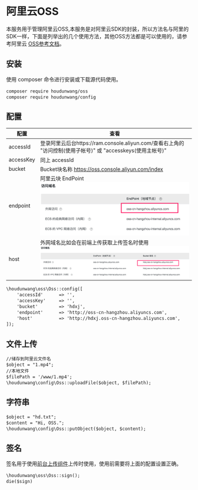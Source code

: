 # 阿里云OSS
本服务用于管理阿里云OSS,本服务是对阿里云SDK的封装，所以方法名与阿里的SDK一样，下面是列举出的几个使用方法，其他OSS方法都是可以使用的，请参考阿里云 [OSS参考文档](https://help.aliyun.com/document_detail/32103.html?spm=5176.doc32099.6.748.85Qz6b)。
## 安装

使用 composer 命令进行安装或下载源代码使用。

```
composer require houdunwang/oss
composer require houdunwang/config
```

## 配置
|   配置 | 查看   |
| --- | --- |
| accessId |  登录阿里云后台https://ram.console.aliyun.com/查看右上角的 "访问控制(使用子帐号)" 或 "accesskeys(使用主帐号)"  |
| accessKey |  同上 accessId  |
| bucket | Bucket块名称 https://oss.console.aliyun.com/index |
| endpoint | 阿里云块 EndPoint![image-20180726054958340](assets/image-20180726054958340.png) |
| host | 外网域名比如会在前端上传获取上传签名时使用![image-20180726055213901](assets/image-20180726055213901.png) |

```
\houdunwang\oss\Oss::config([
    'accessId'      => '',
    'accessKey'     => '',
    'bucket'        => 'hdxj',
    'endpoint'      => 'http://oss-cn-hangzhou.aliyuncs.com',
    'host'          => 'http://hdxj.oss-cn-hangzhou.aliyuncs.com',
]);
```

## 文件上传
```
//储存到阿里云文件名
$object = "1.mp4";
//本地文件
$filePath = '/www/1.mp4';
\houdunwang\config\Oss::uploadFile($object, $filePath);
```
## 字符串

```
$object = "hd.txt";
$content = "Hi, OSS.";
\houdunwang\config\Oss::putObject($object, $content);
```

## 签名

签名用于使用[前台上传组件](https://github.com/houdunwang/hdjs)上传时使用，使用前需要将上面的配置设置正确。

```
\houdunwang\oss\Oss::sign();
die($sign)
```

